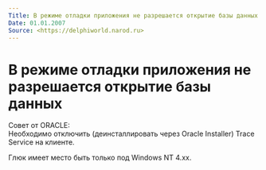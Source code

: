 ```yaml
---
Title: В режиме отладки приложения не разрешается открытие базы данных
Date: 01.01.2007
Source: <https://delphiworld.narod.ru>
---
```



В режиме отладки приложения не разрешается открытие базы данных
===============================================================

Совет от ORACLE:  
Необходимо отключить (деинсталлировать через Oracle Installer) Trace
Service на клиенте.

Глюк имеет место быть только под Windows NT 4.xx.

     


